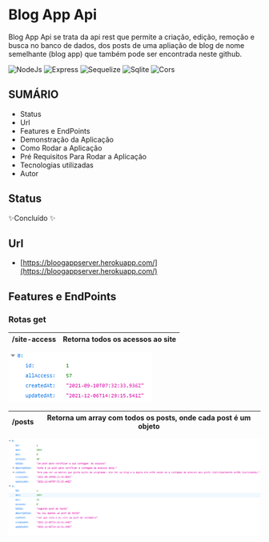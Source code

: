 # Blog App Api

Blog App Api se trata da api rest que permite a criação, edição, remoção e busca no banco de dados, dos posts de uma apliação de blog de nome semelhante (blog app) que também pode ser encontrada neste github.

![NodeJs](https://img.shields.io/badge/Node.js-339933?style=for-the-badge&logo=nodedotjs&logoColor=white) ![Express](https://img.shields.io/badge/Express.js-000000?style=for-the-badge&logo=express&logoColor=white) ![Sequelize](https://img.shields.io/badge/Sequelize-52B0E7?style=for-the-badge&logo=Sequelize&logoColor=white) ![Sqlite](https://img.shields.io/badge/SQLite-07405E?style=for-the-badge&logo=sqlite&logoColor=white) ![Cors](https://img.shields.io/badge/-Cors-coral)
## SUMÁRIO

- Status
- Url
- Features e EndPoints
- Demonstração da Aplicação
- Como Rodar a Aplicação
- Pré Requisitos Para Rodar a Aplicação
- Tecnologias utilizadas
- Autor

## Status

✨Concluído ✨

## Url

- [https://bloogappserver.herokuapp.com/](https://bloogappserver.herokuapp.com/)

## Features e EndPoints

### Rotas get

| /site-access | Retorna todos os acessos ao site |
| - | - |

![get_site_access_data_image](./readme_files/get_site_access.png)

| /posts | Retorna um array com todos os posts, onde cada post é um objeto |
| - | - |

![get_site_posts_data_image](./readme_files/get_site_posts.png)
